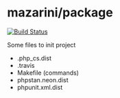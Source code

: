 
# mazarini/package

[![Build Status](https://travis-ci.org/mazarini/package.svg?branch=master)](https://travis-ci.org/mazarini/package)

Some files to init project
- .php_cs.dist
- .travis
- Makefile (commands)
- phpstan.neon.dist
- phpunit.xml.dist

